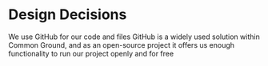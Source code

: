 # Design Decisions

We use GitHub for our code and files
GitHub is a widely used solution within Common Ground, and as an open-source project it offers us enough functionality to run our project openly and for free
